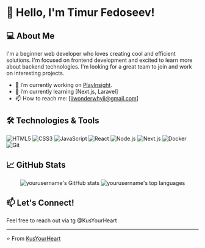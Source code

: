 # 👋 Hello, I'm Timur Fedoseev!

## 💻 About Me

I'm a beginner web developer who loves creating cool and efficient solutions. I'm focused on frontend development and excited to learn more about backend technologies. I'm looking for a great team to join and work on interesting projects.

- 🔭 I’m currently working on [PlayInsight](https://github.com/KusYourHeart/PlayInsight-App).
- 🌱 I’m currently learning [Next.js, Laravel]
- 📫 How to reach me: [iiwonderwhyii@gmail.com]

## 🛠️ Technologies & Tools

![HTML5](https://img.shields.io/badge/HTML5-E34F26?style=flat&logo=html5&logoColor=white)
![CSS3](https://img.shields.io/badge/CSS3-1572B6?style=flat&logo=css3&logoColor=white)
![JavaScript](https://img.shields.io/badge/JavaScript-F7DF1E?style=flat&logo=javascript&logoColor=black)
![React](https://img.shields.io/badge/React-61DAFB?style=flat&logo=react&logoColor=black)
![Node.js](https://img.shields.io/badge/Node.js-339933?style=flat&logo=nodedotjs&logoColor=white)
![Next.js](https://img.shields.io/badge/Next.js-000000?style=flat&logo=nextdotjs&logoColor=white)
![Docker](https://img.shields.io/badge/Docker-2496ED?style=flat&logo=docker&logoColor=white)
![Git](https://img.shields.io/badge/Git-F05032?style=flat&logo=git&logoColor=white)

## 📈 GitHub Stats

<p align="center">
  <img src="https://github-readme-stats.vercel.app/api?username=yourusername&show_icons=true&theme=radical" alt="yourusername's GitHub stats" />
  <img src="https://github-readme-stats.vercel.app/api/top-langs/?username=yourusername&layout=compact&theme=radical" alt="yourusername's top languages" />
</p>


## 📫 Let's Connect!

Feel free to reach out via tg @KusYourHeart

---

⭐️ From [KusYourHeart](https://github.com/KusYourHeart)

<!--
**KusYourHeart/KusYourHeart** is a ✨ _special_ ✨ repository because its `README.md` (this file) appears on your GitHub profile.

Here are some ideas to get you started:

- 🔭 I’m currently working on ...
- 🌱 I’m currently learning ...
- 👯 I’m looking to collaborate on ...
- 🤔 I’m looking for help with ...
- 💬 Ask me about ...
- 📫 How to reach me: ...
- 😄 Pronouns: ...
- ⚡ Fun fact: ...
-->
